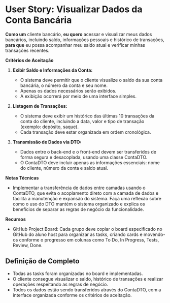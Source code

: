 # User Story: Visualizar Dados da Conta Bancária

<strong>Como um</strong>  cliente bancário,
<strong>eu quero</strong> acessar e visualizar meus dados bancários, incluindo saldo, informações pessoais e histórico de transações,
<strong>para que</strong> eu possa acompanhar meu saldo atual e verificar minhas transações recentes.

<strong> Critérios de Aceitação </strong> 

1. <strong> Exibir Saldo e Informações da Conta: </strong>
    * O sistema deve permitir que o cliente visualize o saldo da sua conta bancária, o número da conta e seu nome.
    * Apenas os dados necessários serão exibidos.
    * A exibição ocorrerá por meio de uma interface simples. 

2. <strong> Listagem de Transações: </strong>
    * O sistema deve exibir um histórico das últimas 10 transações da conta do cliente, incluindo a data, valor e tipo de   transação (exemplo: depósito, saque).   
    * Cada transação deve estar organizada em ordem cronológica.

3. <strong> Transmissão de Dados via DTO: </strong>
    * Dados entre o back-end e o front-end devem ser transferidos de forma segura e desacoplada, usando uma classe ContaDTO.
    * O ContaDTO deve incluir apenas as informações essenciais: nome do cliente, número da conta e saldo atual. 

<strong> Notas Técnicas </strong>
- Implementar a transferência de dados entre camadas usando o ContaDTO, que evita o acoplamento direto com a camada de dados e facilita a manutenção e expansão do sistema.
Faça uma reflexão sobre como o uso do DTO mantém o sistema organizado e explica os benefícios de separar as regras de negócio da funcionalidade.


<strong> Recursos </strong>
- GitHub Project Board: Cada grupo deve copiar o board especificado no GitHub do aluno host para organizar as tasks, criando cards e movendo-os conforme o progresso em colunas como To Do, In Progress, Tests, Review, Done.

## Definição de Completo
- Todas as tasks foram organizadas no board e implementadas.
- O cliente consegue visualizar o saldo, histórico de transações e realizar operações respeitando as regras de negócio. 
- Todos os dados estão sendo transferidos através do ContaDTO, com a interface organizada conforme os critérios de aceitação.

 